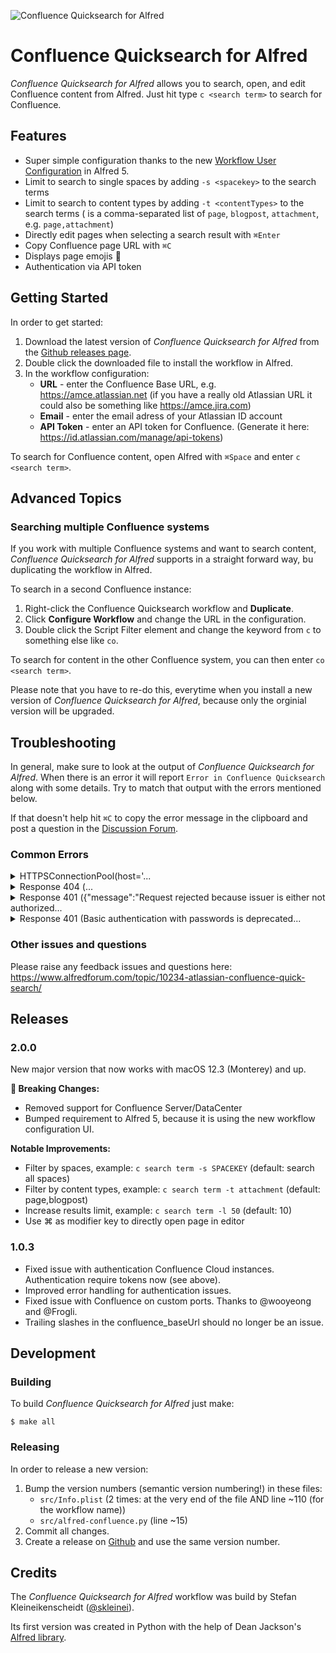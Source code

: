 ![Confluence Quicksearch for Alfred](https://github.com/skleinei/alfred-confluence/raw/main/src/assets/banner.png)


# Confluence Quicksearch for Alfred

*Confluence Quicksearch for Alfred* allows you to search, open, and edit Confluence content from 
Alfred. Just hit type `c <search term>` to search for Confluence.

## Features

- Super simple configuration thanks to the new [Workflow User Configuration](https://www.alfredapp.com/alfred-5-whats-new/) in Alfred 5.
- Limit to search to single spaces by adding `-s <spacekey>` to the search terms
- Limit to search to content types by adding `-t <contentTypes>` to the search terms (<contenttypes> is a comma-separated list of `page`, `blogpost`, `attachment`, e.g. `page,attachment`)
- Directly edit pages when selecting a search result with `⌘Enter`
- Copy Confluence page URL with `⌘C`
- Displays page emojis 🥳
- Authentication via API token


## Getting Started

In order to get started:

1. Download the latest version of *Confluence Quicksearch for Alfred* from the 
   [Github releases page](https://github.com/skleinei/alfred-confluence/releases).
2. Double click the downloaded file to install the workflow in Alfred.
3. In the workflow configuration:
   * **URL** - enter the Confluence Base URL, e.g. https://amce.atlassian.net (if you 
     have a really old Atlassian URL it could also be something like https://amce.jira.com)
   * **Email** - enter the email adress of your Atlassian ID account
   * **API Token** - enter an API token for Confluence. (Generate it here: 
     https://id.atlassian.com/manage/api-tokens)

To search for Confluence content, open Alfred with `⌘Space` and enter `c <search term>`.



## Advanced Topics

### Searching multiple Confluence systems

If you work with multiple Confluence systems and want to search content, *Confluence Quicksearch 
for Alfred* supports in a straight forward way, bu duplicating the workflow in Alfred.

To search in a second Confluence instance:
1. Right-click the Confluence Quicksearch workflow and **Duplicate**.
2. Click **Configure Workflow** and change the URL in the configuration.
3. Double click the Script Filter element and change the keyword from `c` to something else like `co`.

To search for content in the other Confluence system, you can then enter `co <search term>`.


Please note that you have to re-do this, everytime when you install a new version of *Confluence 
Quicksearch for Alfred*, because only the orginial version will be upgraded.


## Troubleshooting

In general, make sure to look at the output of *Confluence Quicksearch for Alfred*. When there is an error it will report `Error in Confluence Quicksearch` along with some details. Try to match that output with the errors mentioned below.

If that doesn't help hit `⌘C` to copy the error message in the clipboard and post a question in the [Discussion Forum](https://www.alfredforum.com/topic/10234-atlassian-confluence-quick-search/).

### Common Errors

<details><summary>HTTPSConnectionPool(host='...</summary>

````
HTTPSConnectionPool(host='amce.atlassian.com', port=443): Max retries exceeded with url: /wiki/rest/api/search?cql=title+~+%22c%22+AND+type+IN+%28page%2Cblogpost%29&limit=10&expand=content.space%2Ccontent.metadata.properties.emoji_title_published%2Ccontent.history.lastUpdated (Caused by NewConnectionError('<urllib3.connection.HTTPSConnection object at 0x10199e6a0>: Failed to establish a new connection: [Errno 8] nodename nor servname provided, or not known'))
````

If you get an error like that, make sure you have configured the correct URL.

**Tipps:**
- Make sure it is ending with `atlassian.net` (and not `atlassian.com`) or `jira.com`
- Make sure to **not** include `/wiki` at the end of the URL
</details>

<details><summary>Response 404 (...</summary>

````
Response 404 ({"errorMessage": "Site temporarily unavailable"})
````
If you get an error like that, make sure you have configured the correct URL.

**Tipps:**
- Make sure it is ending with `atlassian.net` (and not `atlassian.com`) or `jira.com`
- Make sure to **not** include `/wiki` at the end of the URL
</details>

<details><summary>Response 401 ({"message":"Request rejected because issuer is either not authorized...</summary>

````
Response 401 ({"message":"Request rejected because issuer is either not authorized or not authorized to impersonate","status-code":401})
````

If you get an error like that, make sure you have configured the correct Atlassian API token.
</details>


<details><summary>Response 401 (Basic authentication with passwords is deprecated...</summary>

````
Response 401 (Basic authentication with passwords is deprecated.  For more information, see: https://developer.atlassian.com/cloud/confluence/deprecation-notice-basic-auth/
````

If you get an error like that, make sure you have configured the correct email.
</details>


### Other issues and questions

Please raise any feedback issues and questions here: 
https://www.alfredforum.com/topic/10234-atlassian-confluence-quick-search/


## Releases

### 2.0.0

New major version that now works with macOS 12.3 (Monterey) and up.

**🚨 Breaking Changes:**
* Removed support for Confluence Server/DataCenter
* Bumped requirement to Alfred 5, because it is using the new workflow configuration UI.

**Notable Improvements:**
* Filter by spaces, example: `c search term -s SPACEKEY` (default: search all spaces)
* Filter by content types, example: `c search term -t attachment` (default: page,blogpost)
* Increase results limit, example: `c search term -l 50` (default: 10)
* Use ⌘ as modifier key to directly open page in editor

### 1.0.3

* Fixed issue with authentication Confluence Cloud instances. Authentication
  require tokens now (see above).
* Improved error handling for authentication issues.
* Fixed issue with Confluence on custom ports. Thanks to @wooyeong and @Frogli.
* Trailing slashes in the confluence_baseUrl should no longer be an issue.


## Development

### Building

To build *Confluence Quicksearch for Alfred* just make:

```
$ make all
```

### Releasing

In order to release a new version:

1. Bump the version numbers (semantic version numbering!) in these files:
   * `src/Info.plist` (2 times: at the very end of the file AND line ~110 (for the workflow name))
   * `src/alfred-confluence.py` (line ~15)
2. Commit all changes.
3. Create a release on [Github](https://help.github.com/categories/releases/)
   and use the same version number.


## Credits

The *Confluence Quicksearch for Alfred* workflow was build by Stefan Kleineikenscheidt 
([@skleinei](https://twitter.com/skleinei)). 

Its first version was created in Python with the help of Dean Jackson's
[Alfred library](https://github.com/deanishe/alfred-workflow). 
